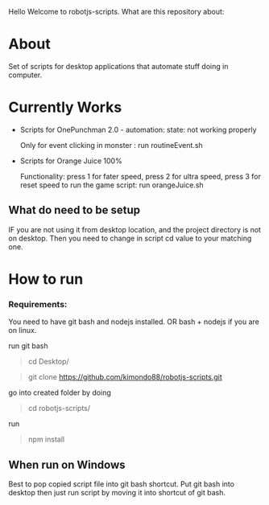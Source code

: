 Hello Welcome to robotjs-scripts. 
What are this repository about:

# About

Set of scripts for desktop applications that automate stuff doing in computer.

# Currently Works

* Scripts for OnePunchman 2.0 - automation: state: not working properly
    
    Only for event clicking in monster : run routineEvent.sh
* Scripts for Orange Juice 100%
    
    Functionality: press 1 for fater speed, press 2 for ultra speed, press 3 for reset speed 
    to run the game script: run orangeJuice.sh


## What do need to be setup

IF you are not using it from desktop location, and the project directory is not on desktop. Then you need to change in script cd value to your matching one. 

# How to run

### Requirements:
 You need to have git bash and nodejs installed. OR bash + nodejs if you are on linux.

run git bash

> cd Desktop/

> git clone https://github.com/kimondo88/robotjs-scripts.git

go into created folder by doing

> cd robotjs-scripts/

run 

> npm install

## When run on Windows

Best to pop copied script file into git bash shortcut. Put git bash into desktop then just run script by moving it into shortcut of git bash. 



